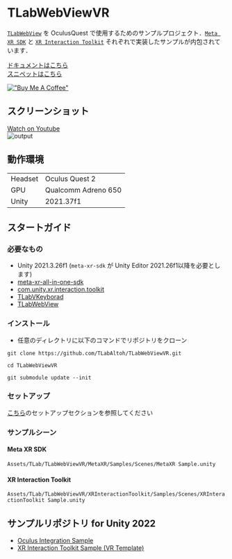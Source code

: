 # TLabWebViewVR  

[```TLabWebView```](https://github.com/TLabAltoh/TLabWebView) を OculusQuest で使用するためのサンプルプロジェクト．[```Meta XR SDK```](https://developers.meta.com/horizon/downloads/package/meta-xr-sdk-all-in-one-upm) と [```XR Interaction Toolkit```](https://docs.unity3d.com/Packages/com.unity.xr.interaction.toolkit@3.0/manual/index.html) それぞれで実装したサンプルが内包されています．

[ドキュメントはこちら](https://tlabgames.gitbook.io/tlabwebview)  
[スニペットはこちら](https://gist.github.com/TLabAltoh/e0512b3367c25d3e1ec28ddbe95da497#file-tlabwebview-snippets-md)  

[!["Buy Me A Coffee"](https://www.buymeacoffee.com/assets/img/custom_images/orange_img.png)](https://www.buymeacoffee.com/tlabaltoh)

## スクリーンショット  

[Watch on Youtube](https://youtu.be/q3swlSP1mRg)  
![output](Media/tlab-webview-vr.gif)

## 動作環境
|         |                     |
| ------- | ------------------- |
| Headset | Oculus Quest 2      |
| GPU     | Qualcomm Adreno 650 |
| Unity   | 2021.37f1           |

## スタートガイド
### 必要なもの
- Unity 2021.3.26f1 (```meta-xr-sdk``` が Unity Editor 2021.26f1以降を必要とします)  
- [meta-xr-all-in-one-sdk](https://assetstore.unity.com/packages/tools/integration/meta-xr-all-in-one-sdk-269657?locale=ja-JP)
- [com.unity.xr.interaction.toolkit](https://docs.unity3d.com/Packages/com.unity.xr.interaction.toolkit@3.0/manual/index.html)
- [TLabVKeyborad](https://github.com/TLabAltoh/TLabVKeyborad)
- [TLabWebView](https://github.com/TLabAltoh/TLabWebView)

### インストール
- 任意のディレクトリに以下のコマンドでリポジトリをクローン
```
git clone https://github.com/TLabAltoh/TLabWebViewVR.git
	
cd TLabWebViewVR
	
git submodule update --init
```

### セットアップ
[こちら](https://github.com/TLabAltoh/TLabWebView)のセットアップセクションを参照してください

### サンプルシーン

#### Meta XR SDK
```Assets/TLab/TLabWebViewVR/MetaXR/Samples/Scenes/MetaXR Sample.unity```


#### XR Interaction Toolkit
```Assets/TLab/TLabWebViewVR/XRInteractionToolkit/Samples/Scenes/XRInteractionToolkit Sample.unity```

## サンプルリポジトリ for Unity 2022
- [Oculus Integration Sample](https://github.com/TLabAltoh/TLabWebViewVR-OculusIntegration-2022)
- [XR Interaction Toolkit Sample (VR Template)](https://github.com/TLabAltoh/TLabWebViewVR-XRInteractionToolkit-2022)
